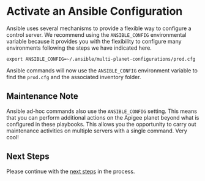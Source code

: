 # Activate an Ansible Configuration

Ansible uses several mechanisms to provide a flexible way to configure a control server. We recommend
using the `ANSIBLE_CONFIG` environmental variable because it provides you with the flexibility to 
configure many environments following the steps we have indicated here. 

    export ANSIBLE_CONFIG=~/.ansible/multi-planet-configurations/prod.cfg
    
Ansible commands will now use the `ANSIBLE_CONFIG` environment variable to find the `prod.cfg` and
the associated inventory folder. 

## Maintenance Note

Ansible ad-hoc commands also use the `ANSIBLE_CONFIG` setting. This means that you can perform additional actions
on the Apigee planet beyond what is configured in these playbooks. This allows you the opportunity to carry out 
maintenance activities on multiple servers with a single command. Very cool!

## Next Steps

Please continue with the [next steps](README.md#usage-overview) in the process.
